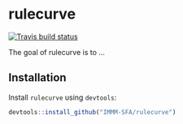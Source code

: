 
<!-- README.md is generated from README.Rmd. Please edit that file -->

# rulecurve

<!-- badges: start -->

[![Travis build
status](https://travis-ci.com/IMMM-SFA/rulecurve.svg?branch=master)](https://travis-ci.com/IMMM-SFA/rulecurve)
<!-- badges: end -->

The goal of rulecurve is to …

## Installation

Install `rulecurve` using `devtools`:

``` r
devtools::install_github("IMMM-SFA/rulecurve")
```
